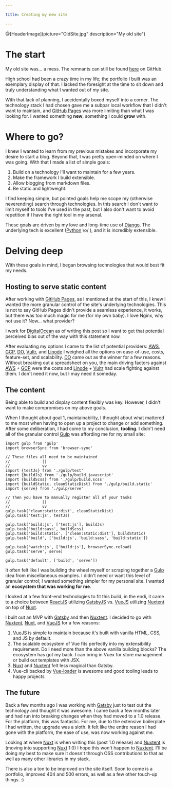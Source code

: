 ```yaml
---

title: Creating my new site 

---
```


@[HeaderImage](picture="OldSite.jpg" description="My old site")

# The start 

My old site was... a mess. The remnants can still be found [here](https://github.com/thesudofox/mysite) on GitHub.

High school had been a crazy time in my life; the portfolio I built was an exemplary display of that. I lacked the foresight at the time to sit down and truly understanding what I wanted out of my site.

With that lack of planning, I accidentally boxed myself into a corner. The technology stack I had chosen gave me a subpar local workflow that I didn't want to maintain, and [GitHub Pages](https://pages.github.com) was more limiting than what I was looking for. I wanted something **new**, something I could **grow** with.

# Where to go?

I knew I wanted to learn from my previous mistakes and incorporate my desire to start a blog. Beyond that, I was pretty open-minded on where I was going. With that I made a list of simple goals:

1. Build on a technology I'll want to maintain for a few years. 
2. Make the framework I build extensible.
3. Allow blogging from markdown files.
4. Be static and lightweight.

I find keeping simple, but pointed goals help me scope my (otherwise neverending) search through technologies. In this search I don't want to limit myself to tools I've used in the past, but I also don't want to avoid repetition if I have the right tool in my arsenal.

These goals are driven by my love and long-time use of [Django](https://djangoproject.com). The underlying tech is excellent ([Python](https://python.org) \o/ ), and it is incredibly extensible.

# Delving deep

With these goals in mind, I began browsing technologies that would best fit my needs.

## Hosting to serve static content

After working with [GitHub Pages](https://pages.github.com), as I mentioned at the start of this, I knew I wanted the more granular control of the site's underlying technologies. This is not to say GitHub Pages didn't provide a seamless experience, it works, but there was too much magic for me (for my own baby). I love Nginx, why not use it? Now... what provider?

I work for [DigitalOcean](https://digitalocean.com) as of writing this post so I want to get that potential perceived bias out of the way with this statement now.

After evaluating my options I came to the list of potential providers: [AWS](https://aws.amazon.com), [GCP](https://cloud.google.com), [DO](https://digitalocean.com), [Vultr](https://vultr.com), and [Linode](https://linode.com)
I weighed all the options on ease-of-use, costs, feature-set, and scalability. [DO](https://digitalocean.com) came out as the winner for a few reasons. Without breaking out a spreadsheet on you, 
the main driving factors against [AWS](https://aws.amazon.com) + [GCP](https://cloud.google.com) were the costs and [Linode](https://linode.com) + [Vultr](https://vultr.com) had
scale fighting against them. I don't need it now, but I may need it someday. 

## The content

Being able to build and display content flexibly was key. However, I didn't want to make compromises on my above goals. 

When I thought about goal 1, maintainability, I thought about what mattered to me most when having to open up a project to change or add something. 
After some deliberation, I had come to my conclusion, **tooling**. I didn't need all of the granular control [Gulp](https://gulpjs.com) was affording me for my small site:

```
import gulp from 'gulp'
import browserSync from 'browser-sync'

// These files all need to be maintained
//              ||
//              vv
import {testJs} from './gulp/test'
import {buildJs} from './gulp/build.javascript'
import {buildScss} from './gulp/build.scss'
import {buildStatic, cleanStaticDist} from './gulp/build.static'
import {serve} from './gulp/serve'

// Then you have to manually register all of your tasks
//              ||
//              vv
gulp.task('clean:static:dist', cleanStaticDist)
gulp.task('test:js', testJs)

gulp.task('build:js', ['test:js'], buildJs)
gulp.task('build:sass', buildScss)
gulp.task('build:static', ['clean:static:dist'], buildStatic)
gulp.task('build', ['build:js', 'build:sass', 'build:static'])

gulp.task('watch:js', ['build:js'], browserSync.reload)
gulp.task('serve', serve)

gulp.task('default', ['build', 'serve'])
```

It often felt like I was building the wheel myself or scraping together a [Gulp](https://gulpjs.com) idea from miscellaneous examples. I didn't need or want this level of granular control; I wanted something simpler for my personal site. I wanted an **ecosystem that was working for me**.

I looked at a few front-end technologies to fit this build, in the endi, it came to a choice between [ReactJS](https://reactjs.org) utilizing [GatsbyJS](https://gatsbyjs.org) vs. [VueJS](https://vuejs.org) utilizing [Nuxtent](https://nuxtent.now.sh) on top of [Nuxt](https://nuxtjs.org).


I built out an MVP with [Gatsby](https://gatsbyjs.org) and then [Nuxtent](https://nuxtent.now.sh). I decided to go with [Nuxtent](https://nuxtent.now.sh), [Nuxt](https://nuxtjs.org), and [VueJS](https://vuejs.org) for a few reasons:

1. [VueJS](https://vuejs.org) is simple to maintain because it's built with vanilla HTML, CSS, and JS by default.
2. The scalable ecosystem of Vue fits perfectly into my extensibility requirement. Do I need more than the above vanilla building blocks? The ecosystem has got my back. I can bring in Vuex for store management or build out templates with JSX.
3. [Nuxt](https://nuxtjs.org) and [Nuxtent](https://nuxtent.now.sh) felt less magical than Gatsby.
4. Vue-cli backed by [Vue-loader](https://vue-loader.vuejs.org) is awesome and good tooling leads to happy projects

## The future

Back a few months ago I was working with [Gatsby](Gatsby) just to test out the technology and thought it was awesome. 
I came back a few months later and had run into breaking changes when they had moved to a 1.0 release. 
For the platform, this was fantastic. For me, due to the extensive boilerplate I had written, the upgrade was a sloth. 
It felt like the entire reason I had gone with the platform, the ease of use, was now working
against me.

Looking at where [Nuxt](https://nuxtjs.org) is when writing this (post 1.0 release) and [Nuxtent](https://nuxtent.now.sh) is (moving into supporting [Nuxt](https://nuxtjs.org) 1.0) I hope this won't happen to [Nuxtent](https://nuxtent.now.sh). I'll be doing my best to make sure it doesn't through OSS contributions
to that as well as many other libraries in my stack.

There is also a ton to be improved on the site itself. Soon to come is a portfolio, improved 404 and 500 errors, as well as a few other touch-up things. :)
